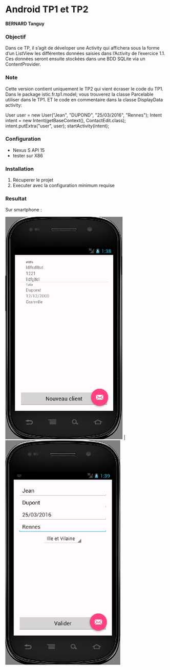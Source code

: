 # Android TP1 et TP2 #

**BERNARD Tanguy**

### Objectif ###

Dans ce TP, il s’agit de déveloper une  Activity qui affichera sous la forme d’un ListView les différentes
données saisies dans l’Activity de l’exercice 1.1. Ces données seront ensuite stockées dans une BDD
SQLite via un ContentProvider. 

### Note ###
Cette version contient uniquement le TP2 qui vient écraser le code du TP1.
Dans le  package istic.fr.tp1.model; vous trouverez la classe Parcelable utiliser dans le TP1.
ET le code en commentaire dans la classe DisplayData activity:

User user = new User("Jean", "DUPOND", "25/03/2016", "Rennes");
Intent intent = new Intent(getBaseContext(), ContactEdit.class);
intent.putExtra("user", user);
startActivity(intent);


### Configuration  ###

* Nexus S API 15
* tester sur X86

### Installation ###

1. Récuperer le projet
2. Executer avec la configuration minimum requise


### Resultat ###

Sur smartphone :

![alt text](images/screenshot_client.png "Smartphone list")  |  ![alt text](images/screenshot_add.png "Smartphone add")




